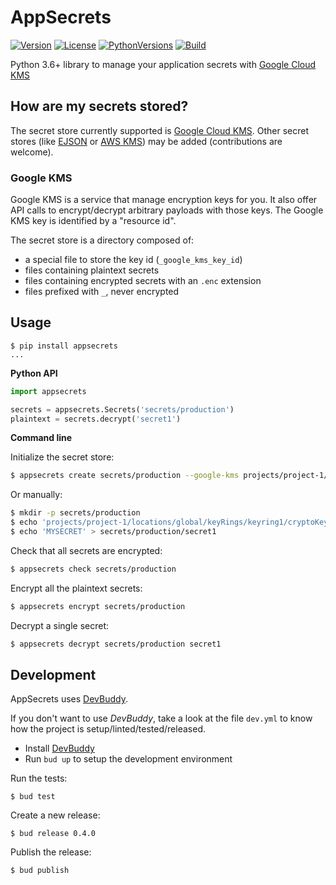 # AppSecrets

[![Version](https://img.shields.io/pypi/v/appsecrets.svg)](https://pypi.python.org/pypi/appsecrets)
[![License](https://img.shields.io/pypi/l/appsecrets.svg)](https://pypi.python.org/pypi/appsecrets)
[![PythonVersions](https://img.shields.io/pypi/pyversions/appsecrets.svg)](https://pypi.python.org/pypi/appsecrets)
[![Build](https://circleci.com/gh/pior/appsecrets.svg?style=svg)](https://circleci.com/gh/pior/appsecrets)

Python 3.6+ library to manage your application secrets with [Google Cloud KMS](https://cloud.google.com/kms/)


## How are my secrets stored?

The secret store currently supported is [Google Cloud KMS](https://cloud.google.com/kms/).
Other secret stores (like [EJSON](https://github.com/Shopify/ejson) or [AWS KMS](https://aws.amazon.com/kms/)) may
be added (contributions are welcome).

### Google KMS

Google KMS is a service that manage encryption keys for you. It also offer API calls to encrypt/decrypt arbitrary
payloads with those keys. The Google KMS key is identified by a "resource id".

The secret store is a directory composed of:

- a special file to store the key id (`_google_kms_key_id`)
- files containing plaintext secrets
- files containing encrypted secrets with an `.enc` extension
- files prefixed with `_`, never encrypted


## Usage

```shell
$ pip install appsecrets
...
```

**Python API**

```python
import appsecrets

secrets = appsecrets.Secrets('secrets/production')
plaintext = secrets.decrypt('secret1')
```

**Command line**

Initialize the secret store:
```bash
$ appsecrets create secrets/production --google-kms projects/project-1/locations/global/keyRings/keyring1/cryptoKeys/key1
```

Or manually:
```bash
$ mkdir -p secrets/production
$ echo 'projects/project-1/locations/global/keyRings/keyring1/cryptoKeys/key1' > secrets/production/_google_kms_key_id
$ echo 'MYSECRET' > secrets/production/secret1
```

Check that all secrets are encrypted:
```bash
$ appsecrets check secrets/production
```

Encrypt all the plaintext secrets:
```bash
$ appsecrets encrypt secrets/production
```

Decrypt a single secret:
```bash
$ appsecrets decrypt secrets/production secret1
```


## Development

AppSecrets uses [DevBuddy](https://github.com/devbuddy/devbuddy).

If you don't want to use *DevBuddy*, take a look at the file `dev.yml` to know how the project
is setup/linted/tested/released.

- Install [DevBuddy](https://github.com/devbuddy/devbuddy#install)
- Run `bud up` to setup the development environment

Run the tests:
```
$ bud test
```

Create a new release:
```
$ bud release 0.4.0
```

Publish the release:
```
$ bud publish
```
